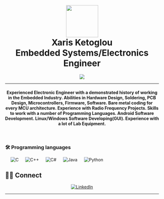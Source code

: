 
<h1 align="center"><img src="https://github.com/ketoglou/profile_img/blob/main/solder.png" width="105"> <br/> 
	Xaris Ketoglou <br/> Embedded Systems/Electronics Engineer</h1>
	
<p align="center">
<a><img src="https://github.com/ketoglou/profile_img/blob/main/mcu_circuit.gif"></a>
</p>
<hr/>
<h4 align="center">Experienced Electronic Engineer with a demonstrated history of working in the Embedded Industry. Abilities in Hardware Design, Soldering, PCB Design, Microcontrollers, Firmware, Software. Bare metal coding for every MCU architecture. Experience with Radio Frequency Projects. Skills to work with a number of Programming Languages. Android Software Development. Linux/Windows Software Developing(GUI). Experience with a lot of Lab Equipment.</h4>
<br>

### 🛠️ Programming languages

<p align="left"> 
  &emsp; 
  <a> 
    <img alt="C" src="https://img.shields.io/badge/C%20-%232370ED.svg?logo=c&logoColor=white">
  </a> 
  &emsp;
  <a> 
    <img alt="C++" src="https://img.shields.io/badge/c++-%2300599C.svg?style=for-the-badge&logo=c%2B%2B&logoColor=white">
  </a> 
  &emsp;
  <a>
    <img alt="C#" src="https://img.shields.io/badge/c%23-%23239120.svg?style=for-the-badge&logo=c-sharp&logoColor=white">
  </a>
  &emsp;
  <a> 
    <img alt="Java" src="https://img.shields.io/badge/java-%23ED8B00.svg?style=for-the-badge&logo=java&logoColor=white">
  </a>
  &emsp;
   <a>
    <img alt="Python" src="https://img.shields.io/badge/Python%20-%2314354C.svg?logo=python&logoColor=white">
  </a>
  
</p>

## 🙋‍♀️ Connect
<p align="center">
	<a href="https://www.linkedin.com/in/xaris-ketoglou-5308a3167"><img src="https://img.icons8.com/bubbles/50/000000/linkedin.png" alt="LinkedIn"/></a>
</p>

<hr/>










